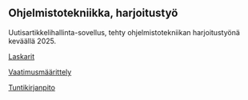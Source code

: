 ## Ohjelmistotekniikka, harjoitustyö

Uutisartikkelihallinta-sovellus, tehty ohjelmistotekniikan harjoitustyönä keväällä 2025.

[Laskarit](https://github.com/jipeso/ohjelmistotekniikka/tree/main/laskarit)

[Vaatimusmäärittely](https://github.com/jipeso/ohjelmistotekniikka/blob/main/dokumentaatio/vaatimusmaarittely.md)

[Tuntikirjanpito](https://github.com/jipeso/ohjelmistotekniikka/blob/main/dokumentaatio/tuntikirjanpito.md)